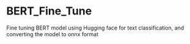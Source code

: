 # BERT_Fine_Tune
Fine tuning BERT model using Hugging face for text classification, and converting the model to onnx format 
